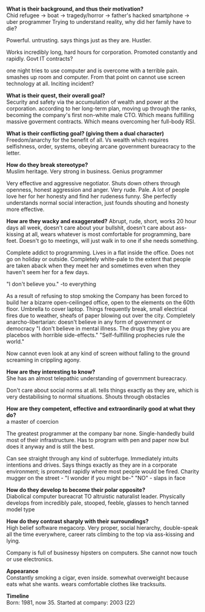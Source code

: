 **What is their background, and thus their motivation?**  
Chid refugee -> boat -> tragedy/horror -> father's hacked smartphone -> uber programmer
Trying to understand reality, why did her family have to die?

Powerful. untrusting. says things just as they are. Hustler.

Works incredibly long, hard hours for corporation. Promoted constantly and rapidly. Govt IT contracts?

 one night tries to use computer and is overcome with a terrible pain. smashes up room and computer. From that point on cannot use screen technology at all. Inciting incident?

**What is their quest, their overall goal?**  
Security and safety via the accumulation of wealth and power at the corporation.
according to her long-term plan, moving up through the ranks, becoming the company's first non-white male CTO.
Which means fulfilling massive goverment contracts. 
Which means overcoming her full-body RSI.

**What is their conflicting goal? (giving them a dual character)**    
Freedom/anarchy for the benefit of all. Vs wealth which requires selfishness, order, systems, obeying arcane government bureacracy to the letter. 

**How do they break stereotype?**  
Muslim heritage. Very strong in business. Genius programmer 

Very effective and aggressive negotiator. Shuts down others through openness, honest aggression and anger. Very rude. Pale. A lot of people love her for her honesty and find her rudeness funny. She perfectly understands normal social interaction, just founds shouting and honesty more effective.

**How are they wacky and exaggerated?** 
Abrupt, rude, short, works 20 hour days all week, doesn't care about your bullshit, doesn't care about ass-kissing at all, wears whatever is most comfortable for programming, bare feet. Doesn't go to meetings, will just walk in to one if she needs something.  

Complete addict to programming. Lives in a flat inside the office. Does not go on holiday or outside. Completely white-pale to the extent that people are taken aback when they meet her and sometimes even when they haven't seem her for a few days. 

"I don't believe you." -to everything

As a result of refusing to stop smoking the Company has been forced to build her a bizarre open-ceilinged office, open to the elements on the 60th floor. Umbrella to cover laptop. Things frequently break, small electrical fires due to weather, sheafs of paper blowing out over the city. Completely anarcho-libertarian: doesn't believe in any form of government or democracy "I don't believe in mental illness. The drugs they give you are placebos with horrible side-effects." "Self-fulfilling prophecies rule the world."

Now cannot even look at any kind of screen without falling to the ground screaming in crippling agony.

**How are they interesting to know?**  
She has an almost telepathic understanding of government bureacracy.

Don't care about social norms at all. tells things exactly as they are, which is very destabilising to normal situations. Shouts through obstacles

**How are they competent, effective and extraordinarily good at what they do?**  
a master of coercion  

The greatest programmer at the company bar none. Single-handedly build most of their infrastructure. Has to program with pen and paper now but does it anyway and is still the best.

Can see straight through any kind of subterfuge. Immediately intuits intentions and drives. Says things exactly as they are in a corporate environment; is promoted rapidly where most people would be fired.
Charity mugger on the street - "I wonder if you might be-" "NO" - slaps in face

**How do they develop to become their polar opposite?**  
Diabolical computer bureacrat TO altruistic naturalist leader. Physically develops from incredibly pale, stooped, feeble, glasses to hench tanned model type

**How do they contrast sharply with their surroundings?**  
High belief software megacorp. Very proper, social hierarchy, double-speak all the time everywhere, career rats climbing to the top via ass-kissing and lying.  

Company is full of businessy hipsters on computers. She cannot now touch or use electronics.    

**Appearance**  
Constantly smoking a cigar, even inside. somewhat overweight because eats what she wants. wears comfortable clothes like tracksuits.  

**Timeline**  
Born: 1981, now 35.
Started at company: 2003 (22) 
